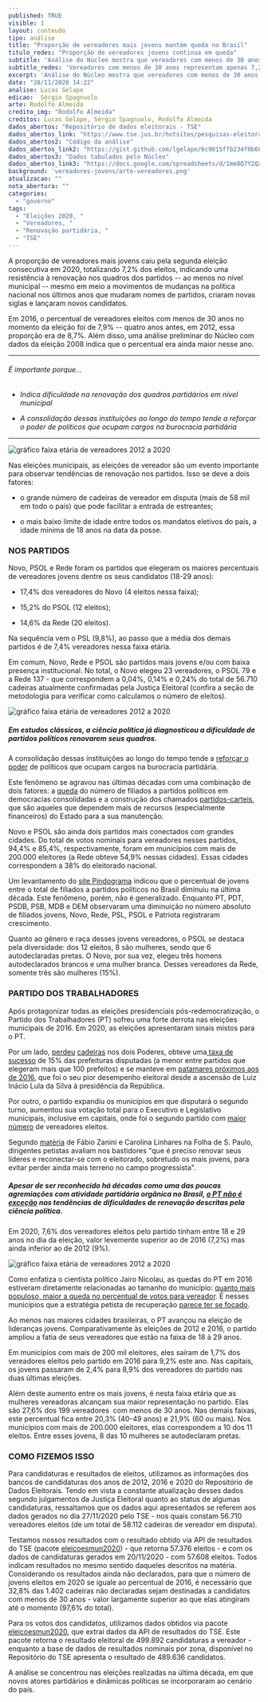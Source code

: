```yaml
---
published: TRUE
visible: 1
layout: conteudo
tipo: análise
title: "Proporção de vereadores mais jovens mantém queda no Brasil"
titulo_redes: "Proporção de vereadores jovens continua em queda"
subtitle: 'Análise do Núcleo mostra que vereadores com menos de 30 anos representam apenas 7,2% dos eleitos em 2020. Em 2012, eram 8,7%. Isso mostra dificuldade na renovação de partidos.'
subtitle_redes: 'Vereadores com menos de 30 anos representam apenas 7,2% dos eleitos em 2020.'
excerpt: 'Análise do Núcleo mostra que vereadores com menos de 30 anos representam apenas 7,2% dos eleitos em 2020. Em 2012, eram 8,7%'
date: "28/11/2020 14:22"
analise: Lucas Gelape
edicao:  Sérgio Spagnuolo
arte: Rodolfo Almeida
credito_img: "Rodolfo Almeida"
creditos: Lucas Gelape, Sérgio Spagnuolo, Rodolfo Almeida
dados_abertos: "Repositório de dados eleitorais - TSE"
dados_abertos_link: "https://www.tse.jus.br/hotsites/pesquisas-eleitorais/resultados.html"
dados_abertos2: "Código da análise"
dados_abertos_link2: "https://gist.github.com/lgelape/6c9015ffb234f0b68f2e568d1e636e19"
dados_abertos3: "Dados tabulados pelo Núcleo"
dados_abertos_link3: "https://docs.google.com/spreadsheets/d/1me8Q7Y2QZAeeYDbOjxnWh_QxQNYk07o4koAQ1FBKdtA/edit?usp=sharing"
background: 'vereadores-jovens/arte-vereadores.png'
atualizacao: ""
nota_abertura: ""
categories:
  - "governo"
tags:
  - "Eleições 2020, "
  - "Vereadores, "
  - "Renovação partidária, "
  - "TSE"
---
```


A proporção de vereadores mais jovens caiu pela segunda eleição consecutiva em 2020, totalizando 7,2% dos eleitos, indicando uma resistência à renovação nos quadros dos partidos -- ao menos no nível municipal -- mesmo em meio a movimentos de mudanças na política nacional nos últimos anos que mudaram nomes de partidos, criaram novas siglas e lançaram novos candidatos.

Em 2016, o percentual de vereadores eleitos com menos de 30 anos no momento da eleição foi de 7,9% -- quatro anos antes, em 2012, essa proporção era de 8,7%. Além disso, uma análise preliminar do Núcleo com dados da eleição 2008 indica que o percentual era ainda maior nesse ano.

---

###### É importante porque...

- *Indica dificuldade na renovação dos quadros partidários em nível municipal*

- *A consolidação dessas instituições ao longo do tempo tende a reforçar o poder de políticos que ocupam cargos na burocracia partidária*

---

![gráfico faixa etária de vereadores 2012 a 2020](../img/vereadores-jovens/vereadores_eleitos_jovens_pct.png)

Nas eleições municipais, as eleições de vereador são um evento importante para observar tendências de renovação nos partidos. Isso se deve a dois fatores:

* o grande número de cadeiras de vereador em disputa (mais de 58 mil em todo o país) que pode facilitar a entrada de estreantes;

* o mais baixo limite de idade entre todos os mandatos eletivos do país, a idade mínima de 18 anos na data da posse.

### NOS PARTIDOS

Novo, PSOL e Rede foram os partidos que elegeram os maiores percentuais de vereadores jovens dentre os seus candidatos (18-29 anos):

* 17,4% dos vereadores do Novo (4 eleitos nessa faixa);

* 15,2% do PSOL (12 eleitos);

* 14,6% da Rede (20 eleitos).

Na sequência vem o PSL (9,8%), ao passo que a média dos demais partidos é de 7,4% vereadores nessa faixa etária.

Em comum, Novo, Rede e PSOL são partidos mais jovens e/ou com baixa presença institucional. No total, o Novo elegeu 23 vereadores, o PSOL 79 e a Rede 137 - que correspondem a 0,04%, 0,14% e 0,24% do total de 56.710 cadeiras atualmente confirmadas pela Justiça Eleitoral (confira a seção de metodologia para verificar como calculamos o número de eleitos).

![gráfico faixa etária de vereadores 2012 a 2020](../img/vereadores-jovens/vereadores_jovens_por_partido.png)

##### Em estudos clássicos, a ciência política já diagnosticou a dificuldade de partidos políticos renovarem seus quadros.

A consolidação dessas instituições ao longo do tempo tende a [reforçar o poder](https://www.scielo.br/scielo.php?script=sci_arttext&pid=S0102-69092014000200012) de políticos que ocupam cargos na burocracia partidária.

Este fenômeno se agravou nas últimas décadas com uma combinação de dois fatores: a [queda](https://books.google.com.br/books/about/Parties_Without_Partisans.html?id=YEkVDAAAQBAJ&redir_esc=y) do número de filiados a partidos políticos em democracias consolidadas e a construção dos chamados [partidos-carteis](https://journals.sagepub.com/doi/10.1177/1354068895001001001), que são aqueles que dependem mais de recursos (especialmente financeiros) do Estado para a sua manutenção.

Novo e PSOL são ainda dois partidos mais conectados com grandes cidades. Do total de votos nominais para vereadores nesses partidos, 94,4% e 85,4%, respectivamente, foram em municípios com mais de 200.000 eleitores (a Rede obteve 54,9% nessas cidades). Essas cidades correspondem a 38% do eleitorado nacional.

Um levantamento do [site Pindograma](https://pindograma.com.br/2020/10/02/jovens.html) indicou que o percentual de jovens entre o total de filiados a partidos políticos no Brasil diminuiu na última década. Este fenômeno, porém, não é generalizado. Enquanto PT, PDT, PSDB, PSB, MDB e DEM observaram uma diminuição no número absoluto de filiados jovens, Novo, Rede, PSL, PSOL e Patriota registraram crescimento.

Quanto ao gênero e raça desses jovens vereadores, o PSOL se destaca pela diversidade: dos 12 eleitos, 8 são mulheres, sendo que 6 autodeclaradas pretas. O Novo, por sua vez, elegeu três homens autodeclarados brancos e uma mulher branca. Desses vereadores da Rede, somente três são mulheres (15%).

### PARTIDO DOS TRABALHADORES

Após protagonizar todas as eleições presidenciais pós-redemocratização, o Partido dos Trabalhadores (PT) sofreu uma forte derrota nas eleições municipais de 2016. Em 2020, as eleições apresentaram sinais mistos para o PT.

Por um lado, [perdeu](https://g1.globo.com/politica/eleicoes/2020/eleicao-em-numeros/noticia/2020/11/16/psdb-e-mdb-perdem-o-maior-no-de-prefeituras-dem-e-pp-sao-os-que-mais-ganham.ghtml)  [cadeiras](https://g1.globo.com/politica/eleicoes/2020/eleicao-em-numeros/noticia/2020/11/17/dem-pp-e-psd-aumentam-numero-de-vereadores-no-brasil-mdb-pt-psdb-pdt-e-psb-registram-reducao.ghtml) nos dois Poderes, obteve uma[ taxa de sucesso](https://g1.globo.com/politica/eleicoes/2020/eleicao-em-numeros/noticia/2020/11/19/pp-tem-a-maior-taxa-de-sucesso-na-disputa-para-as-prefeituras-cinco-partidos-nao-elegem-nem-sequer-um-prefeito-no-pais.ghtml) de 15% das prefeituras disputadas (a menor entre partidos que elegeram mais que 100 prefeitos) e se manteve em [patamares próximos aos de 2016](https://www1.folha.uol.com.br/colunas/monicabergamo/2020/11/pt-conquista-cem-mil-votos-a-mais-do-que-em-2016-mas-integrantes-da-legenda-acham-resultado-pifio.shtml), que foi o seu pior desempenho eleitoral desde a ascensão de Luiz Inácio Lula da Silva à presidência da República.

Por outro, o partido expandiu os municípios em que disputará o segundo turno, aumentou sua votação total para o Executivo e Legislativo municipais, inclusive em capitais, onde foi o segundo partido com [maior número](https://noticias.uol.com.br/colunas/observatorio-das-eleicoes/2020/11/20/vereadores-nas-capitais-o-desempenho-dos-partidos-em-um-quadro-de-fluidez.htm) de vereadores eleitos.

Segundo [matéria](https://www1.folha.uol.com.br/poder/2020/11/pt-perde-prefeituras-mas-se-agarra-a-2o-turno-e-diz-que-foi-vitorioso.shtml) de Fábio Zanini e Carolina Linhares na Folha de S. Paulo, dirigentes petistas avaliam nos bastidores "que é preciso renovar seus líderes e reconectar-se com o eleitorado, sobretudo os mais jovens, para evitar perder ainda mais terreno no campo progressista".

##### Apesar de ser reconhecido há décadas como uma das poucas agremiações com atividade partidária orgânica no Brasil, [o PT não é exceção](http://www.teoriaepesquisa.ufscar.br/index.php/tp/article/view/186/152) nas tendências de dificuldades de renovação descritas pela ciência política.

Em 2020, 7,6% dos vereadores eleitos pelo partido tinham entre 18 e 29 anos no dia da eleição, valor levemente superior ao de 2016 (7,2%) mas ainda inferior ao de 2012 (9%).

![gráfico faixa etária de vereadores 2012 a 2020](../img/vereadores-jovens/vereadores_eleitos_jovens_pct_PT.png)

Como enfatiza o cientista político Jairo Nicolau, as quedas do PT em 2016 estiveram diretamente relacionadas ao tamanho do município: [quanto mais populoso, maior a queda no percentual de votos para vereador](https://noticias.uol.com.br/colunas/observatorio-das-eleicoes/2020/10/12/pt-em-numeros-uma-analise-de-2000-a-2016.htm). É nesses municípios que a estratégia petista de recuperação [parece ter se focado](https://www1.folha.uol.com.br/poder/2020/10/isolado-nas-capitais-pt-mira-retomada-a-partir-de-cidades-medias.shtml).

Ao menos nas maiores cidades brasileiras, o PT avançou na eleição de lideranças jovens. Comparativamente às eleições de 2012 e 2016, o partido ampliou a fatia de seus vereadores que estão na faixa de 18 à 29 anos.

Em municípios com mais de 200 mil eleitores, eles saíram de 1,7% dos vereadores eleitos pelo partido em 2016 para 9,2% este ano. Nas capitais, os jovens passaram de 2,4% para 8,9% dos vereadores do partido nas duas últimas eleições.

Além deste aumento entre os mais jovens, é nesta faixa etária que as mulheres vereadoras alcançam sua maior representação no partido. Elas são 27,6% dos 199 vereadores  com menos de 30 anos. Nas demais faixas, este percentual fica entre 20,3% (40-49 anos) e 21,9% (60 ou mais). Nos municípios com mais de 200.000 eleitores, elas correspondem a 10 dos 11 eleitos. Entre esses jovens, 8 das 10 mulheres se autodeclaram pretas.

### COMO FIZEMOS ISSO

Para candidaturas e resultados de eleitos, utilizamos as informações dos bancos de candidaturas dos anos de 2012, 2016 e 2020 do Repositório de Dados Eleitorais. Tendo em vista a constante atualização desses dados segundo julgamentos da Justiça Eleitoral quanto ao status de algumas candidaturas, ressaltamos que os dados aqui apresentados se referem aos dados gerados no dia 27/11/2020 pelo TSE - nos quais constam 56.710 vereadores eleitos (de um total de 58.112 cadeiras de vereador em disputa).

Testamos nossos resultados com o resultado obtido via API de resultados do TSE (pacote [eleicoesmun2020](https://github.com/rmhirota/eleicoesmun2020)) - que retorna 57.376 eleitos - e com os dados de candidaturas gerados em 20/11/2020 - com 57.608 eleitos. Todos indicam resultados no mesmo sentido daqueles descritos na matéria. Considerando os resultados ainda não declarados, para que o número de jovens eleitos em 2020 se iguale ao percentual de 2016, é necessário que 32,8% das 1.402 cadeiras não declaradas sejam destinadas a candidatos com menos de 30 anos - valor largamente superior ao que elas atingiram até o momento (97,6% do total).

Para os votos dos candidatos, utilizamos dados obtidos via pacote [eleicoesmun2020](https://github.com/rmhirota/eleicoesmun2020), que extrai dados da API de resultados do TSE. Este pacote retorna o resultado eleitoral de 499.892 candidaturas a vereador - enquanto a base de dados de resultados nominais por zona, disponível no Repositório do TSE apresenta o resultado de 489.636 candidatos.

A análise se concentrou nas eleições realizadas na última década, em que novos atores partidários e dinâmicas políticas se incorporaram ao cenário do país.
